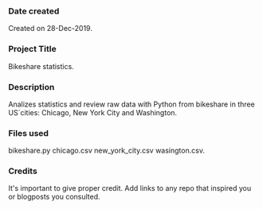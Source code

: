 ### Date created
Created on 28-Dec-2019.

### Project Title
Bikeshare statistics.

### Description
Analizes statistics and review raw data with Python from bikeshare in three US´cities: Chicago, New York City and Washington.

### Files used
bikeshare.py chicago.csv new_york_city.csv wasington.csv.

### Credits
It's important to give proper credit. Add links to any repo that inspired you or blogposts you consulted.

